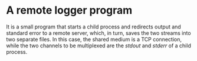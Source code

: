 # A remote logger program

It is a small program that starts a child process and redirects output and standard error to a remote server, which, in turn, saves the two streams into two separate files. In this case, the shared medium is a TCP connection, while the two channels to be multiplexed are the _stdout_ and _stderr_ of a child process.
